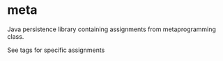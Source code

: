 # meta
Java persistence library containing assignments from metaprogramming class.

See tags for specific assignments

